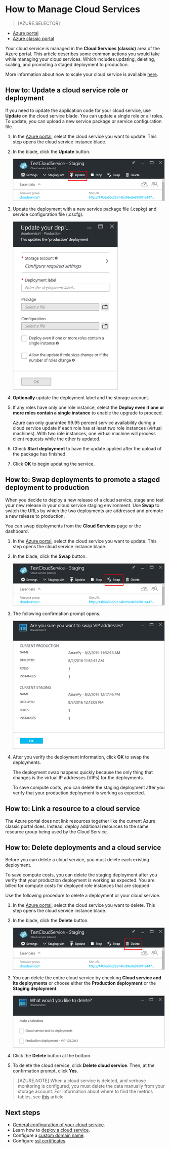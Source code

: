 <properties 
	pageTitle="Common cloud service management tasks | Microsoft Azure" 
	description="Learn how to manage cloud services in the Azure portal. These examples use the Azure portal." 
	services="cloud-services" 
	documentationCenter="" 
	authors="Thraka" 
	manager="timlt" 
	editor=""/>

<tags 
	ms.service="cloud-services" 
	ms.workload="tbd" 
	ms.tgt_pltfrm="na" 
	ms.devlang="na" 
	ms.topic="article" 
	ms.date="08/02/2016"
	ms.author="adegeo"/>


# How to Manage Cloud Services

> [AZURE.SELECTOR]
- [Azure portal](cloud-services-how-to-manage-portal.md)
- [Azure classic portal](cloud-services-how-to-manage.md)

Your cloud service is managed in the **Cloud Services (classic)** area of the Azure portal. This article describes some common actions you would take while managing your cloud services. Which includes updating, deleting, scaling, and promoting a staged deployment to production.

More information about how to scale your cloud service is available [here](cloud-services-how-to-scale-portal.md).

## How to: Update a cloud service role or deployment

If you need to update the application code for your cloud service, use **Update** on the cloud service blade. You can update a single role or all roles. To update, you can upload a new service package or service configuration file.

1. In the [Azure portal][], select the cloud service you want to update. This step opens the cloud service instance blade.

2. In the blade, click the **Update** button.

    ![Update Button](./media/cloud-services-how-to-manage-portal/update-button.png)

3. Update the deployment with a new service package file (.cspkg) and service configuration file (.cscfg).

    ![UpdateDeployment](./media/cloud-services-how-to-manage-portal/update-blade.png)

4. **Optionally** update the deployment label and the storage account. 

5. If any roles have only one role instance, select the **Deploy even if one or more roles contain a single instance** to enable the upgrade to proceed. 

	Azure can only guarantee 99.95 percent service availability during a cloud service update if each role has at least two role instances (virtual machines). With two role instances, one virtual machine will process client requests while the other is updated.

6. Check **Start deployment** to have the update applied after the upload of the package has finished.

7. Click **OK** to begin updating the service.



## How to: Swap deployments to promote a staged deployment to production

When you decide to deploy a new release of a cloud service, stage and test your new release in your cloud service staging environment. Use **Swap** to switch the URLs by which the two deployments are addressed and promote a new release to production. 

You can swap deployments from the **Cloud Services** page or the dashboard.

1. In the [Azure portal][], select the cloud service you want to update. This step opens the cloud service instance blade.

2. In the blade, click the **Swap** button.

    ![Cloud Services Swap](./media/cloud-services-how-to-manage-portal/swap-button.png)

3. The following confirmation prompt opens.

	![Cloud Services Swap](./media/cloud-services-how-to-manage-portal/swap-prompt.png)

4. After you verify the deployment information, click **OK** to swap the deployments.

	The deployment swap happens quickly because the only thing that changes is the virtual IP addresses (VIPs) for the deployments.

	To save compute costs, you can delete the staging deployment after you verify that your production deployment is working as expected.

## How to: Link a resource to a cloud service

The Azure portal does not link resources together like the current Azure classic portal does. Instead, deploy additional resources to the same resource group being used by the Cloud Service.

## How to: Delete deployments and a cloud service

Before you can delete a cloud service, you must delete each existing deployment.

To save compute costs, you can delete the staging deployment after you verify that your production deployment is working as expected. You are billed for compute costs for deployed role instances that are stopped.

Use the following procedure to delete a deployment or your cloud service. 

1. In the [Azure portal][], select the cloud service you want to delete. This step opens the cloud service instance blade.

2. In the blade, click the **Delete** button.

    ![Cloud Services Swap](./media/cloud-services-how-to-manage-portal/delete-button.png)

3. You can delete the entire cloud service by checking **Cloud service and its deployments** or choose either the **Production deployment** or the **Staging deployment**.

    ![Cloud Services Swap](./media/cloud-services-how-to-manage-portal/delete-blade.png) 

4. Click the **Delete** button at the bottom.

5. To delete the cloud service, click **Delete cloud service**. Then, at the confirmation prompt, click **Yes**.

> [AZURE.NOTE]
> When a cloud service is deleted, and verbose monitoring is configured, you must delete the data manually from your storage account. For information about where to find the metrics tables, see [this](cloud-services-how-to-monitor.md) article.

[Azure portal]: https://portal.azure.com

## Next steps

* [General configuration of your cloud service](cloud-services-how-to-configure-portal.md).
* Learn how to [deploy a cloud service](cloud-services-how-to-create-deploy-portal.md).
* Configure a [custom domain name](cloud-services-custom-domain-name-portal.md).
* Configure [ssl certificates](cloud-services-configure-ssl-certificate-portal.md).